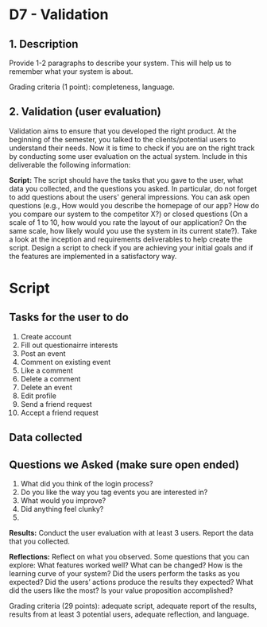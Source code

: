 # D7 - Validation
## 1. Description  
Provide 1-2 paragraphs to describe your system. This will help us to remember what your system is about. 

Grading criteria (1 point): completeness, language.

## 2. Validation (user evaluation)  
Validation aims to ensure that you developed the right product. At the beginning of the semester, you talked to the clients/potential users to understand their needs. Now it is time to check if you are on the right track by conducting some user evaluation on the actual system. Include in this deliverable the following information:

**Script:** The script should have the tasks that you gave to the user, what data you collected, and the questions you asked. In particular, do not forget to add questions about the users' general impressions. You can ask open questions (e.g., How would you describe the homepage of our app? How do you compare our system to the competitor X?) or closed questions (On a scale of 1 to 10, how would you rate the layout of our application? On the same scale, how likely would you use the system in its current state?). Take a look at the inception and requirements deliverables to help create the script. Design a script to check if you are achieving your initial goals and if the features are implemented in a satisfactory way. 

# Script

## Tasks for the user to do
1. Create account
2. Fill out questionairre interests
3. Post an event
4. Comment on existing event
5. Like a comment
6. Delete a comment
7. Delete an event
8. Edit profile
9. Send a friend request
10. Accept a friend request

## Data collected


## Questions we Asked (make sure open ended)
1. What did you think of the login process?
2. Do you like the way you tag events you are interested in?
3. What would you improve?
4. Did anything feel clunky?
5. 

**Results:** Conduct the user evaluation with at least 3 users. Report the data that you collected.

**Reflections:** Reflect on what you observed. Some questions that you can explore: What features worked well? What can be changed? How is the learning curve of your system? Did the users perform the tasks as you expected? Did the users’ actions produce the results they expected? What did the users like the most? Is your value proposition accomplished? 

Grading criteria (29 points): adequate script, adequate report of the results, results from at least 3 potential users, adequate reflection, and language.
